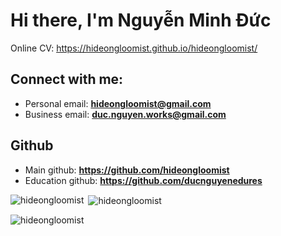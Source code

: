 <h1><b> Hi there, I'm Nguyễn Minh Đức</b></h1>

Online CV: https://hideongloomist.github.io/hideongloomist/

## Connect with me:
- Personal email: **hideongloomist@gmail.com**
- Business email: **duc.nguyen.works@gmail.com**


## Github
- Main github: **https://github.com/hideongloomist**
- Education github: **https://github.com/ducnguyenedures**


<p><img align="left" src="https://github-readme-stats.vercel.app/api/top-langs?username=hideongloomist&show_icons=true&locale=en&layout=compact" alt="hideongloomist" /></p>

<p>&nbsp;<img align="center" src="https://github-readme-stats.vercel.app/api?username=hideongloomist&show_icons=true&locale=en" alt="hideongloomist" /></p>

<p><img align="center" src="https://streak-stats.demolab.com?user=hideongloomist" alt="hideongloomist" /></p>
